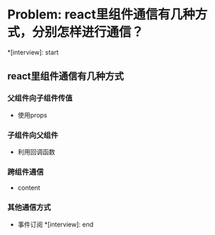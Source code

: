 # Problem: react里组件通信有几种方式，分别怎样进行通信？

*[interview]: start

## react里组件通信有几种方式

### 父组件向子组件传值
- 使用props

### 子组件向父组件
- 利用回调函数

### 跨组件通信
- content

### 其他通信方式 
- 事件订阅
*[interview]: end
